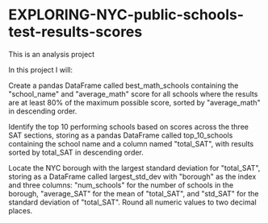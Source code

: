 # EXPLORING-NYC-public-schools-test-results-scores
This is an analysis project

In this project I will:

Create a pandas DataFrame called best_math_schools containing the "school_name" and "average_math" score for all schools where the results are at least 80% of the maximum possible score, sorted by "average_math" in descending order.

Identify the top 10 performing schools based on scores across the three SAT sections, storing as a pandas DataFrame called top_10_schools containing the school name and a column named "total_SAT", with results sorted by total_SAT in descending order.

Locate the NYC borough with the largest standard deviation for "total_SAT", storing as a DataFrame called largest_std_dev with "borough" as the index and three columns: "num_schools" for the number of schools in the borough, "average_SAT" for the mean of "total_SAT", and "std_SAT" for the standard deviation of "total_SAT". Round all numeric values to two decimal places.

